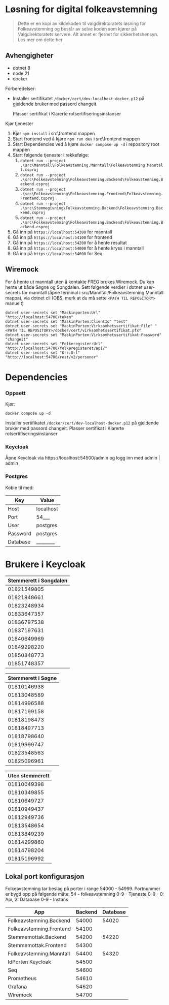 # Løsning for digital folkeavstemning

> Dette er en kopi av kildekoden til valgdirektoratets løsning for Folkeavstemning og består av selve koden som kjører på Valgdirektoratets servere. Alt annet er fjernet for sikkerhetshensyn. Les mer om dette her

## Avhengigheter
- dotnet 8
- node 21
- docker


Forberedelser:

- Installer sertifikatet `/docker/cert/dev-localhost-docker.p12` på gjeldende bruker med passord changeit

  Plasser sertifikat i Klarerte rotsertifiseringsinstanser

Kjør tjenester

1. Kjør `npm install` i src\frontend mappen
2. Start frontend ved å kjøre `npm run dev` i src\frontend mappen
3. Start Dependencies ved å kjøre `docker compose up -d` i repository root mappen
4. Start følgende tjenester i rekkefølge:
    1. `dotnet run --project .\src\Manntall\Folkeavstemning.Manntall\Folkeavstemning.Manntall.csproj`
    2. `dotnet run --project .\src\Folkeavstemning\Folkeavstemning.Backend\Folkeavstemning.Backend.csproj`
    3. `dotnet run --project .\src\Folkeavstemning\Folkeavstemning.Frontend\Folkeavstemning.Frontend.csproj`
    4. `dotnet run --project .\src\Stemmegivning\Folkeavstemning.Backend\Folkeavstemning.Backend.csproj`
    5. `dotnet run --project .\src\Folkeavstemning\Folkeavstemning.Backend\Folkeavstemning.Backend.csproj`
5. Gå inn på `https://localhost:54300` for manntall
6. Gå inn på `https://localhost:54100` for frontend
7. Gå inn på `https://localhost:54200` for å hente resultat
8. Gå inn på `https://localhost:54000` for å hente kryss i manntall
9. Gå inn på `https://localhost:54600` for Seq

## Wiremock
For å hente ut manntall uten å kontakte FREG brukes Wiremock. Du kan hente ut både Søgne og Songdalen.
Sett følgende verdier i dotnet user-secrets for manntall (åpne terminal i src/Manntall/Folkeavstemning.Manntall mappa), via dotnet cli (OBS, merk at du må sette `<PATH TIL REPOSITORY>` manuelt)

```
dotnet user-secrets set "Maskinporten:Url" "http://localhost:54700/token"
dotnet user-secrets set "MaskinPorten:ClientId" "test"
dotnet user-secrets set "MaskinPorten:Virksomhetssertifikat:File" "<PATH TIL REPOSITORY>/docker/cert/virksomhetssertifikat.pfx"
dotnet user-secrets set "MaskinPorten:Virksomhetssertifikat:Password" "changeit"
dotnet user-secrets set "Folkeregister:Url" "http://localhost:54700/folkeregisteret/api/"
dotnet user-secrets set "Krr:Url" "http://localhost:54700/rest/v2/personer"
```

# Dependencies

### Oppsett

Kjør:
```
docker compose up -d
```

Installer sertifikatet `/docker/cert/dev-localhost-docker.p12` på gjeldende bruker med passord changeit.
Plasser sertifikat i Klarerte rotsertifiseringsinstanser

### Keycloak

Åpne Keycloak via https://localhost:54500/admin og logg inn med admin | admin

### Postgres

Koble til med:

| Key      | Value     |
|----------|-----------|
| Host     | localhost |
| Port     | 54___     |
| User     | postgres  |
| Password | postgres  |
| Database | ________  |

# Brukere i Keycloak

| Stemmerett i Songdalen |
|------------------------|
| 01821549805            |
| 01821948661            |
| 01823248934            |
| 01833647357            |
| 01836797538            |
| 01837197631            |
| 01840649969            |
| 01849298220            |
| 01850848773            |
| 01851748357            |

| Stemmerett i Søgne |
|--------------------|
| 01810146938        |
| 01813048589        |
| 01814996588        |
| 01817199158        |
| 01818198473        |
| 01818497713        |
| 01818798640        |
| 01819999747        |
| 01823548563        |
| 01825096961        |

| Uten stemmerett |
|-----------------|
| 01810049398     |
| 01810349855     |
| 01810649727     |
| 01810949437     |
| 01812949736     |
| 01813548654     |
| 01813849239     |
| 01814299860     |
| 01814798204     |
| 01815196992     |

## Lokal port konfigurasjon

Folkeavstemning tar beslag på porter i range 54000 - 54999.
Portnummer er bygd opp på følgende måte:
54 - folkeavstemning
0-9 - Tjeneste
0-9 - 0: Api, 2: Database
0-9 - Instans

| App                      | Backend | Database |
|--------------------------|---------|----------|
| Folkeavstemning.Backend  | 54000   | 54020    |
| Folkeavstemning.Frontend | 54100   |          |
| Stemmemottak.Backend     | 54200   | 54220    |
| Stemmemottak.Frontend    | 54300   |          |
| Folkeavstemning.Manntall | 54400   | 54320    |
| IdPorten Keycloak        | 54500   |          |
| Seq                      | 54600   |          |
| Prometheus               | 54610   |          |
| Grafana                  | 54620   |          |
| Wiremock                 | 54700   |          |
